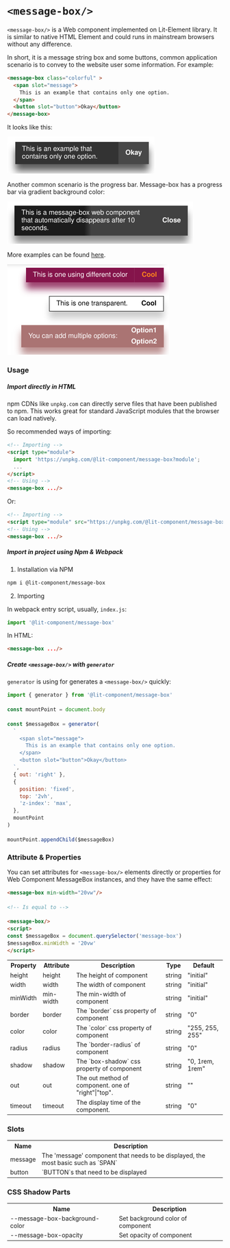 `<message-box/>`
================

`<message-box/>` is a Web component implemented on Lit-Element library.
It is similar to native HTML Element and could runs in mainstream browsers without any difference.

In short, it is a message string box and some buttons,
common application scenario is to convey to the website user some information.
For example:

```html
<message-box class="colorful" >
  <span slot="message">
    This is an example that contains only one option.
  </span>
  <button slot="button">Okay</button>
</message-box>
```

It looks like this:

![](./docs-src/examples/message_box_1.png)

Another common scenario is the progress bar.
Message-box has a progress bar via gradient background color:

![](./docs-src/examples/message_box_2.png)

More examples can be found [here](https://codepen.io/kingcc/pen/Pojwrgr).

![](./docs-src/examples/message_box_3.png)

### Usage

##### Import directly in HTML

npm CDNs like `unpkg.com` can directly serve files that have been published to npm. This works great for standard JavaScript modules that the browser can load natively.

So recommended ways of importing:

```html
<!-- Importing -->
<script type="module">
  import 'https://unpkg.com/@lit-component/message-box?module';
  ...
</script>
<!-- Using -->
<message-box .../>
```

Or:

```html
<!-- Importing -->
<script type="module" src="https://unpkg.com/@lit-component/message-box?module"></script>
<!-- Using -->
<message-box .../>
```

##### Import in project using Npm & Webpack

1. Installation via NPM
   
```sh
npm i @lit-component/message-box
```

2. Importing

In webpack entry script, usually, `index.js`:

```js
import '@lit-component/message-box'
```

In HTML:

```html
<message-box .../>
```

##### Create `<message-box/>` with `generator`

`generator` is using for generates a `<message-box/>` quickly:

```js
import { generator } from '@lit-component/message-box'

const mountPoint = document.body

const $messageBox = generator(
  `
    <span slot="message">
      This is an example that contains only one option.
    </span>
    <button slot="button">Okay</button>
  `,
  { out: 'right' },
  {
    position: 'fixed',
    top: '2vh',
    'z-index': 'max',
  },
  mountPoint
)

mountPoint.appendChild($messageBox)
```

###	Attribute & Properties

You can set attributes for `<message-box/>` elements directly or properties for Web Component MessageBox instances, and they have the same effect:

```html
<message-box min-width="20vw"/>

<!-- Is equal to -->

<message-box/>
<script>
const $messageBox = document.querySelector('message-box')
$messageBox.minWidth = '20vw'
</script>
```

<table>
  <tr>
    <th>Property</th><th>Attribute</th><th>Description</th><th>Type</th><th>Default</th>
  </tr>

  <tr>
    <td>height</td><td>height</td><td>The height of component</td><td>string</td><td>"initial"</td>
  </tr>

  <tr>
    <td>width</td><td>width</td><td>The width of component</td><td>string</td><td>"initial"</td>
  </tr>

  <tr>
    <td>minWidth</td><td>min-width</td><td>The min-width of component</td><td>string</td><td>"initial"</td>
  </tr>

  <tr>
    <td>border</td><td>border</td><td>The `border` css property of component</td><td>string</td><td>"0"</td>
  </tr>

  <tr>
    <td>color</td><td>color</td><td>The `color` css property of component</td><td>string</td><td>"255, 255, 255"</td>
  </tr>

  <tr>
    <td>radius</td><td>radius</td><td>The `border-radius` of component</td><td>string</td><td>"0"</td>
  </tr>

  <tr>
    <td>shadow</td><td>shadow</td><td>The `box-shadow` css property of component</td><td>string</td><td>"0, 1rem, 1rem"</td>
  </tr>

  <tr>
    <td>out</td><td>out</td><td>The out method of component. one of "right"|"top".</td><td>string</td><td>""</td>
  </tr>

  <tr>
    <td>timeout</td><td>timeout</td><td>The display time of the component.</td><td>string</td><td>"0"</td>
  </tr>
  
</table>

    
### Slots

<table>
  <tr>
    <th>Name</th><th>Description</th>
  </tr>
  
  <tr>
    <td>message</td><td>The 'message' component that needs to be displayed, the most basic such as `SPAN`</td>
  </tr>

  <tr>
    <td>button</td><td>`BUTTON`s that need to be displayed</td>
  </tr>
  
</table>

    
### CSS Shadow Parts

<table>
  <tr>
    <th>Name</th><th>Description</th>
  </tr>
  
  <tr>
    <td>--message-box-background-color</td><td>Set background color of component</td>
  </tr>

  <tr>
    <td>--message-box-opacity</td><td>Set opacity of component</td>
  </tr>
  
</table>